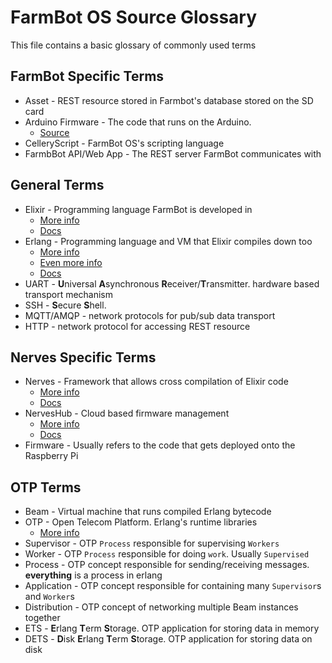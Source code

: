# FarmBot OS Source Glossary

This file contains a basic glossary of commonly used terms

## FarmBot Specific Terms

* Asset - REST resource stored in Farmbot's database stored on the SD card
* Arduino Firmware - The code that runs on the Arduino.
  * [Source](https://github.com/farmbot/farmbot-arduino-firmware)
* CelleryScript - FarmBot OS's scripting language
* FarmbBot API/Web App - The REST server FarmBot communicates with

## General Terms

* Elixir - Programming language FarmBot is developed in
  * [More info](https://elixir-lang.org/)
  * [Docs](https://hexdocs.pm/elixir/Kernel.html)
* Erlang - Programming language and VM that Elixir compiles down too
  * [More info](https://elixir-lang.org/)
  * [Even more info](#OTP-Terms)
  * [Docs](https://www.erlang.org/docs)
* UART - **U**niversal **A**synchronous **R**eceiver/**T**ransmitter.
  hardware based transport mechanism
* SSH - **S**ecure **S**hell.
* MQTT/AMQP - network protocols for pub/sub data transport
* HTTP - network protocol for accessing REST resource

## Nerves Specific Terms

* Nerves - Framework that allows cross compilation of Elixir code
  * [More info](https://nerves-project.org/)
  * [Docs](https://hexdocs.pm/nerves/getting-started.html)
* NervesHub - Cloud based firmware management
  * [More info](https://www.nerves-hub.org/)
  * [Docs](https://github.com/nerves-hub/documentation)
* Firmware - Usually refers to the code that gets deployed onto the Raspberry Pi

## OTP Terms

* Beam - Virtual machine that runs compiled Erlang bytecode
* OTP - Open Telecom Platform. Erlang's runtime libraries
  * [More info](https://erlang.org/doc/design_principles/des_princ.html)
* Supervisor - OTP `Process` responsible for supervising `Workers`
* Worker - OTP `Process` responsible for doing `work`. Usually `Supervised`
* Process - OTP concept responsible for sending/receiving messages.
  **everything** is a process in erlang
* Application - OTP concept responsible for containing many `Supervisor`s and `Worker`s
* Distribution - OTP concept of networking multiple Beam instances together
* ETS - **E**rlang **T**erm **S**torage. OTP application for storing
  data in memory
* DETS - **D**isk **E**rlang **T**erm **S**torage. OTP application for
  storing data on disk